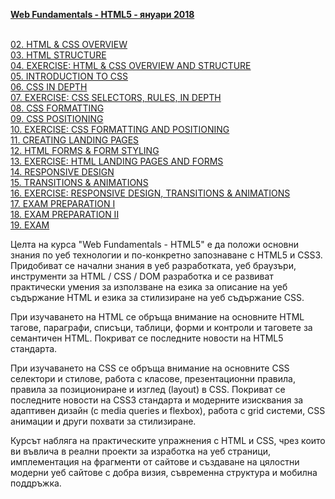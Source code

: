 
<a href="https://softuni.bg/trainings/1869/web-fundamentals-html-css-january-2018#lesson-7419"><b>Web Fundamentals - HTML5 - януари 2018</b></a><br><br>

<a href="https://github.com/Tuscann/Web-Fundamentals---HTML5---2018/tree/master/02.HTML%20%26%20CSS%20OVERVIEW">02. HTML & CSS OVERVIEW </a><br>
<a href="https://github.com/Tuscann/Web-Fundamentals---HTML5---2018/tree/master/03.HTML%20STRUCTURE">03. HTML STRUCTURE </a><br>
<a href="https://github.com/Tuscann/Web-Fundamentals---HTML5---2018/tree/master/04.EXERCISE%20HTML%20CSS%20OVERVIEW%20AND%20STRUCTURE">04. EXERCISE: HTML & CSS OVERVIEW AND STRUCTURE</a><br>
<a href="">05. INTRODUCTION TO CSS</a><br>
<a href="">06. CSS IN DEPTH</a><br>
<a href="">07. EXERCISE: CSS SELECTORS, RULES, IN DEPTH</a><br>
<a href="">08. CSS FORMATTING</a><br>
<a href="">09. CSS POSITIONING</a><br>
<a href="">10. EXERCISE: CSS FORMATTING AND POSITIONING</a><br>
<a href="">11. CREATING LANDING PAGES</a><br>
<a href="">12. HTML FORMS & FORM STYLING</a><br>
<a href="">13. EXERCISE: HTML LANDING PAGES AND FORMS</a><br>
<a href="">14. RESPONSIVE DESIGN</a><br>
<a href="">15. TRANSITIONS & ANIMATIONS</a><br>
<a href="">16. EXERCISE: RESPONSIVE DESIGN, TRANSITIONS & ANIMATIONS</a><br>
<a href="">17. EXAM PREPARATION I</a><br>
<a href="">18. EXAM PREPARATION II</a><br>
<a href="">19. EXAM</a><br>

Целта на курса "Web Fundamentals - HTML5" е да положи основни знания по уеб технологии и по-конкретно запознаване с HTML5 и CSS3. Придобиват се начални знания в уеб разработката, уеб браузъри, инструменти за HTML / CSS / DOM разработка и се развиват практически умения за използване на езика за описание на уеб съдържание HTML и езика за стилизиране на уеб съдържание CSS.

При изучаването на HTML се обръща внимание на основните HTML тагове, параграфи, списъци, таблици, форми и контроли и таговете за семантичен HTML. Покриват се последните новости на HTML5 стандарта.

При изучаването на CSS се обръща внимание на основните CSS селектори и стилове, работа с класове, презентационни правила, правила за позициониране и изглед (layout) в CSS. Покриват се последните новости на CSS3 стандарта и модерните изисквания за адаптивен дизайн (с media queries и flexbox), работа с grid системи, CSS анимации и други похвати за стилизиране.

Курсът набляга на практическите упражнения с HTML и CSS, чрез които ви въвлича в реални проекти за изработка на уеб страници, имплементация на фрагменти от сайтове и създаване на цялостни модерни уеб сайтове с добра визия, съвременна структура и мобилна поддръжка.
